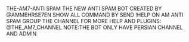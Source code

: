 THE-AM7-ANTI SPAM
THE NEW ANTI SPAM BOT
CREATED BY @AMMEHRSE7EN
SHOW ALL COMMAND BY SEND !HELP ON AM ANTI SPAM GROUP
THE CHANNEL FOR  MORE HELP AND PLUGINS: @THE_AM7_CHANNEL
NOTE:THE BOT ONLY HAVE PERSIAN CHANNEL AND ADMIN

